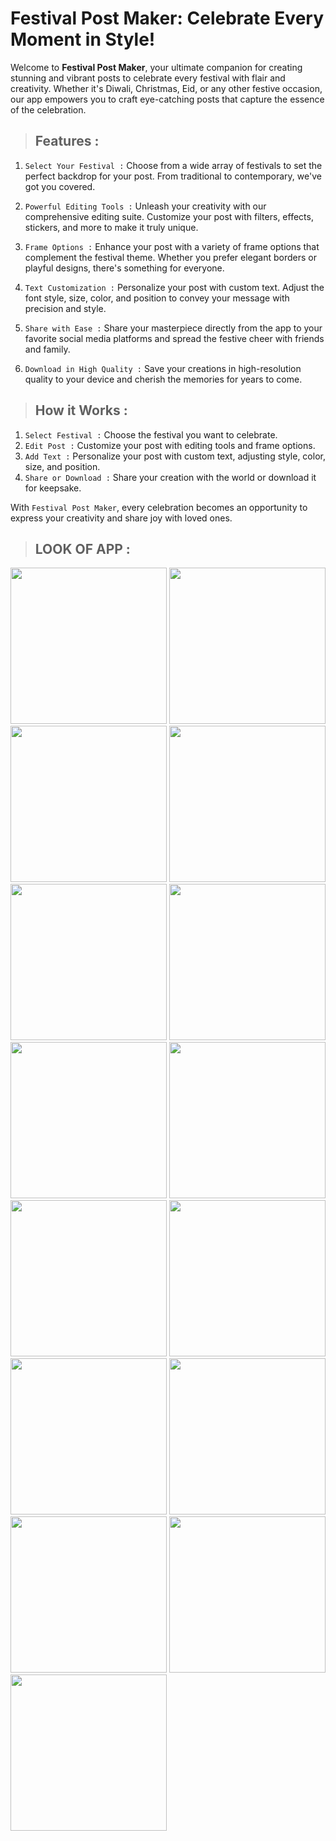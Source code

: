 # Festival Post Maker: Celebrate Every Moment in Style!

Welcome to **Festival Post Maker**, your ultimate companion for creating stunning and vibrant posts to celebrate every festival with flair and creativity. Whether it's Diwali, Christmas, Eid, or any other festive occasion, our app empowers you to craft eye-catching posts that capture the essence of the celebration.

> ## Features :

1. `Select Your Festival :` Choose from a wide array of festivals to set the perfect backdrop for your post. From traditional to contemporary, we've got you covered.

2. `Powerful Editing Tools :` Unleash your creativity with our comprehensive editing suite. Customize your post with filters, effects, stickers, and more to make it truly unique.

3. `Frame Options :` Enhance your post with a variety of frame options that complement the festival theme. Whether you prefer elegant borders or playful designs, there's something for everyone.

4. `Text Customization :` Personalize your post with custom text. Adjust the font style, size, color, and position to convey your message with precision and style.

5. `Share with Ease :` Share your masterpiece directly from the app to your favorite social media platforms and spread the festive cheer with friends and family.

6. `Download in High Quality :` Save your creations in high-resolution quality to your device and cherish the memories for years to come.

> ## How it Works :

1. `Select Festival :` Choose the festival you want to celebrate.
2. `Edit Post :` Customize your post with editing tools and frame options.
3. `Add Text :` Personalize your post with custom text, adjusting style, color, size, and position.
4. `Share or Download :` Share your creation with the world or download it for keepsake.

With `Festival Post Maker`, every celebration becomes an opportunity to express your creativity and share joy with loved ones.

> ## LOOK OF APP :

<img src = "https://github.com/JayKalsariya/festivalpost_app/assets/141019761/4fff93fa-9c35-475d-8108-edefee7cc569" width = "250">

<img src = "https://github.com/JayKalsariya/festivalpost_app/assets/141019761/c5cebcec-5296-4f50-b554-656032704715" width = "250">

<img src = "https://github.com/JayKalsariya/festivalpost_app/assets/141019761/e67b8bba-00bf-4e11-ac3c-275138816f8a" width = "250">

<img src = "https://github.com/JayKalsariya/festivalpost_app/assets/141019761/43792cd1-94a6-41ba-8879-b4cd671da859" width = "250">

<img src = "https://github.com/JayKalsariya/festivalpost_app/assets/141019761/5a3905fa-36fb-4825-b45c-dca9dab78c2b" width = "250">

<img src = "https://github.com/JayKalsariya/festivalpost_app/assets/141019761/eda5fe76-d9fc-4085-9057-f3cdbfd0c3eb" width = "250">

<img src = "https://github.com/JayKalsariya/festivalpost_app/assets/141019761/33a39b22-a6ab-49bb-9969-03e8ec94552a" width = "250">

<img src = "https://github.com/JayKalsariya/festivalpost_app/assets/141019761/f85818b9-1e20-457c-8f44-daed8d3378ae" width = "250">

<img src = "https://github.com/JayKalsariya/festivalpost_app/assets/141019761/d74fdbf9-2a32-4ccd-8b57-6777d839ea42" width = "250">

<img src = "https://github.com/JayKalsariya/festivalpost_app/assets/141019761/820900eb-0f09-47d5-861d-13ab530f4a34" width = "250">

<img src = "https://github.com/JayKalsariya/festivalpost_app/assets/141019761/e7b2699a-b774-4453-abe9-2cbb96674b47" width = "250">

<img src = "https://github.com/JayKalsariya/festivalpost_app/assets/141019761/562ee323-756e-4fc2-a1e4-a5538b46357c" width = "250">

<img src = "https://github.com/JayKalsariya/festivalpost_app/assets/141019761/933d7d4c-89ce-4a8f-994b-559f858eb77c" width = "250">

<img src = "https://github.com/JayKalsariya/festivalpost_app/assets/141019761/115179c6-2914-4564-9c70-c2547a7eeae7" width = "250">

<img src = "https://github.com/JayKalsariya/festivalpost_app/assets/141019761/0d9cb3c8-fa05-4c3e-b0e6-74d52d998545" width = "250">
